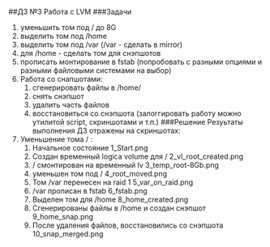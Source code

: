 ##ДЗ №3 Работа с LVM
###Задачи
1. уменьшить том под / до 8G
1. выделить том под /home
1. выделить том под /var (/var - сделать в mirror)
1. для /home - сделать том для снэпшотов
1. прописать монтирование в fstab (попробовать с разными опциями и разными файловыми системами на выбор)
1. Работа со снапшотами:
    1. сгенерировать файлы в /home/
    1. снять снэпшот
    1. удалить часть файлов
    1. восстановиться со снэпшота
(залоггировать работу можно утилитой script, скриншотами и т.п.)
###Решение
Резуьтаты выполнения ДЗ отражены на скриншотах:
1. Уменьшение тома / :
    1. Начальное состояние 1_Start.png
    1. Создан временный logica volume для / 2_vl_root_created.png
    1. / смонтирован на временный lv 3_temp_root-8Gb.png
    1. уменьшен том под / 4_root_moved.png
    1. Том /var перенесен на raid 1 5_var_on_raid.png
    1. /var прописан в fstab 6_fstab.png
    1. Выделен том для /home 8_home_created.png
    1. Сгенерированы файлы в /home и создан снэпшот 9_home_snap.png
    1. После удаления файлов, восстановились со снэпшота 10_snap_merged.png
